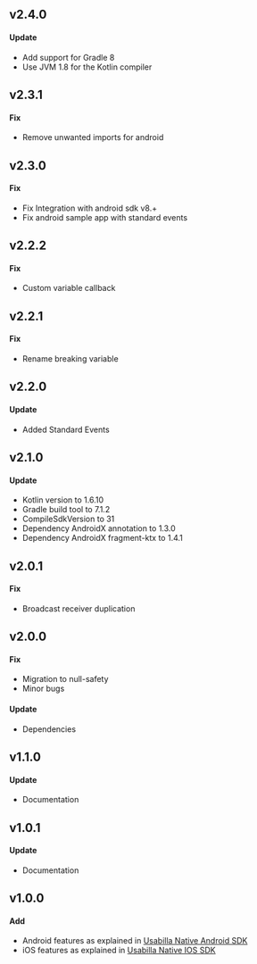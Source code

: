## v2.4.0
#### Update
- Add support for Gradle 8
- Use JVM 1.8 for the Kotlin compiler

## v2.3.1
#### Fix
- Remove unwanted imports for android

## v2.3.0
#### Fix
- Fix Integration with android sdk v8.+
- Fix android sample app with standard events

## v2.2.2
#### Fix
- Custom variable callback

## v2.2.1
#### Fix
- Rename breaking variable

## v2.2.0
#### Update
- Added Standard Events

## v2.1.0
#### Update
- Kotlin version to 1.6.10
- Gradle build tool to 7.1.2
- CompileSdkVersion to 31
- Dependency AndroidX annotation to 1.3.0
- Dependency AndroidX fragment-ktx to 1.4.1

## v2.0.1
#### Fix
- Broadcast receiver duplication

## v2.0.0
#### Fix
- Migration to null-safety
- Minor bugs
#### Update
- Dependencies

## v1.1.0
#### Update
- Documentation

## v1.0.1
#### Update
- Documentation

## v1.0.0
#### Add
- Android features as explained in [Usabilla Native Android SDK](https://github.com/usabilla/usabilla-u4a-android-sdk)
- iOS features as explained in [Usabilla Native IOS SDK](https://github.com/usabilla/usabilla-u4a-ios-swift-sdk)
